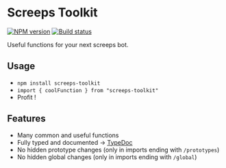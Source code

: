 # Screeps Toolkit

[![NPM version](https://img.shields.io/npm/v/screeps-toolkit)](https://www.npmjs.com/package/screeps-toolkit)
[![Build status](https://img.shields.io/github/actions/workflow/status/ShuP1/screeps-toolkit/test.yml)](https://github.com/ShuP1/screeps-toolkit)

Useful functions for your next screeps bot.

## Usage

- `npm install screeps-toolkit`
- `import { coolFunction } from "screeps-toolkit"`
- Profit !

## Features

- Many common and useful functions
- Fully typed and documented -> [TypeDoc](https://shup1.github.io/screeps-toolkit)
- No hidden prototype changes (only in imports ending with `/prototypes`)
- No hidden global changes (only in imports ending with `/global`)
